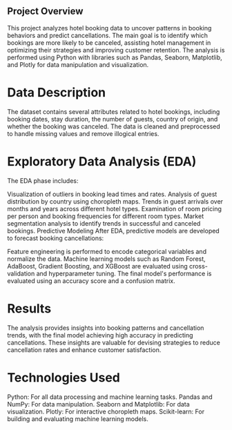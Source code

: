 ## Project Overview
This project analyzes hotel booking data to uncover patterns in booking behaviors and predict cancellations. The main goal is to identify which bookings are more likely to be canceled, assisting hotel management in optimizing their strategies and improving customer retention. The analysis is performed using Python with libraries such as Pandas, Seaborn, Matplotlib, and Plotly for data manipulation and visualization.

# Data Description
The dataset contains several attributes related to hotel bookings, including booking dates, stay duration, the number of guests, country of origin, and whether the booking was canceled. The data is cleaned and preprocessed to handle missing values and remove illogical entries.

# Exploratory Data Analysis (EDA)
The EDA phase includes:

Visualization of outliers in booking lead times and rates.
Analysis of guest distribution by country using choropleth maps.
Trends in guest arrivals over months and years across different hotel types.
Examination of room pricing per person and booking frequencies for different room types.
Market segmentation analysis to identify trends in successful and canceled bookings.
Predictive Modeling
After EDA, predictive models are developed to forecast booking cancellations:

Feature engineering is performed to encode categorical variables and normalize the data.
Machine learning models such as Random Forest, AdaBoost, Gradient Boosting, and XGBoost are evaluated using cross-validation and hyperparameter tuning.
The final model's performance is evaluated using an accuracy score and a confusion matrix.

# Results
The analysis provides insights into booking patterns and cancellation trends, with the final model achieving high accuracy in predicting cancellations. These insights are valuable for devising strategies to reduce cancellation rates and enhance customer satisfaction.

# Technologies Used
Python: For all data processing and machine learning tasks.
Pandas and NumPy: For data manipulation.
Seaborn and Matplotlib: For data visualization.
Plotly: For interactive choropleth maps.
Scikit-learn: For building and evaluating machine learning models.
